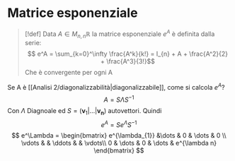 # Matrice esponenziale
>[!def]
>Data $A \in M_{n,n} \mathbb{R}$ la matrice esponenziale $e^A$ è definita dalla serie:
>$$ e^A = \sum_{k=0}^\infty \frac{A^k}{k!} = I_{n} + A + \frac{A^2}{2} + \frac{A^3}{3!}$$
Che è convergente per ogni A


Se A è [[Analisi 2/diagonalizzabilità|diagonalizzabile]], come si calcola $e^A$?
$$ A = S \Lambda S^{-1} $$
Con $\Lambda$ Diagnoale ed $S = (\mathbf{v}_{1} | \dots | \mathbf{v_{n}})$ autovettori.
Quindi 
$$ e^A = S e^\Lambda S^{-1} $$
$$ e^\Lambda = \begin{bmatrix}
e^{\lambda_{1}} &\dots &  0 & \dots &  0 \\
\vdots & &  \ddots & &  \vdots\\
0 & \dots  & 0 & \dots & e^{\lambda n}
\end{bmatrix} $$